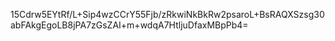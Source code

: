 15Cdrw5EYtRf/L+Sip4wzCCrY55Fjb/zRkwiNkBkRw2psaroL+BsRAQXSzsg30abFAkgEgoLB8jPA7zGsZAI+m+wdqA7HtljuDfaxMBpPb4=